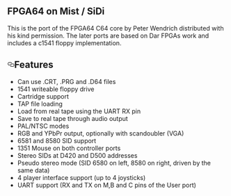 ## FPGA64 on Mist / SiDi
<p>This is the port of the FPGA64 C64 core by Peter Wendrich distributed with
his kind permission. The later ports are based on Dar FPGAs work and includes
a c1541 floppy implementation.</p>
<h2><a id="user-content-features" class="anchor" aria-hidden="true" href="#features"><svg class="octicon octicon-link" viewBox="0 0 16 16" version="1.1" width="16" height="16" aria-hidden="true"><path fill-rule="evenodd" d="M4 9h1v1H4c-1.5 0-3-1.69-3-3.5S2.55 3 4 3h4c1.45 0 3 1.69 3 3.5 0 1.41-.91 2.72-2 3.25V8.59c.58-.45 1-1.27 1-2.09C10 5.22 8.98 4 8 4H4c-.98 0-2 1.22-2 2.5S3 9 4 9zm9-3h-1v1h1c1 0 2 1.22 2 2.5S13.98 12 13 12H9c-.98 0-2-1.22-2-2.5 0-.83.42-1.64 1-2.09V6.25c-1.09.53-2 1.84-2 3.25C6 11.31 7.55 13 9 13h4c1.45 0 3-1.69 3-3.5S14.5 6 13 6z"></path></svg></a>Features</h2>
<ul>
<li>Can use .CRT, .PRG and .D64 files</li>
<li>1541 writeable floppy drive</li>
<li>Cartridge support</li>
<li>TAP file loading</li>
<li>Load from real tape using the UART RX pin</li>
<li>Save to real tape through audio output</li>
<li>PAL/NTSC modes</li>
<li>RGB and YPbPr output, optionally with scandoubler (VGA)</li>
<li>6581 and 8580 SID support</li>
<li>1351 Mouse on both controller ports</li>
<li>Stereo SIDs at D420 and D500 addresses</li>
<li>Pseudo stereo mode (SID 6580 on left, 8580 on right, driven by the same data)</li>
<li>4 player interface support (up to 4 joysticks)</li>
<li>UART support (RX and TX on M,B and C pins of the User port)</li>
</ul>
